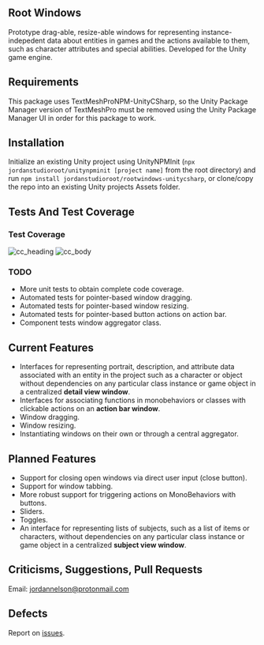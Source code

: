 ## Root Windows
Prototype drag-able, resize-able windows for representing instance-indepedent data about entities in games and the actions available to them, such as character attributes and special abilities. Developed for the Unity game engine.

## Requirements
This package uses TextMeshProNPM-UnityCSharp, so the Unity Package Manager version of TextMeshPro must be removed using the Unity Package Manager UI in order for this package to work.

## Installation
Initialize an existing Unity project using UnityNPMInit (`npx jordanstudioroot/unitynpminit [project name]` from the root directory) and run `npm install jordanstudioroot/rootwindows-unitycsharp`, or clone/copy the repo into an existing Unity projects Assets folder.

## Tests And Test Coverage
### Test Coverage
![cc_heading](https://www.dropbox.com/s/ez4nfeehynkh37s/code_coverate_label.PNG?raw=1)
![cc_body](https://www.dropbox.com/s/oyi0iva7i0952cu/code_coverage_7_9_2020.PNG?raw=1)

### TODO
- More unit tests to obtain complete code coverage.
- Automated tests for pointer-based window dragging.
- Automated tests for pointer-based window resizing.
- Automated tests for pointer-based button actions on action bar.
- Component tests window aggregator class.

## Current Features
- Interfaces for representing portrait, description, and attribute data associated with an entity in the project such as a character or object without dependencies on any particular class instance or game object in a centralized **detail view window**.
- Interfaces for associating functions in monobehaviors or classes with clickable actions on an **action bar window**.
- Window dragging.
- Window resizing.
- Instantiating windows on their own or through a central aggregator.

## Planned Features
- Support for closing open windows via direct user input (close button).
- Support for window tabbing.
- More robust support for triggering actions on MonoBehaviors with buttons.
- Sliders.
- Toggles.
- An interface for representing lists of subjects, such as a list of items or characters, without dependencies on any particular class instance or game object in a centralized **subject view window**.

## Criticisms, Suggestions, Pull Requests
Email: [jordannelson@protonmail.com](mailto:jordannelson@protonmail.com)

## Defects
Report on [issues](https://github.com/jordanstudioroot/PROJECT_NAME/issues).
